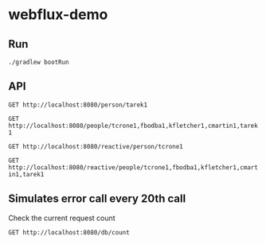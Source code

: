 # webflux-demo

## Run
`./gradlew bootRun`

## API

`GET http://localhost:8080/person/tarek1`

`GET http://localhost:8080/people/tcrone1,fbodba1,kfletcher1,cmartin1,tarek1`

`GET http://localhost:8080/reactive/person/tcrone1`

`GET http://localhost:8080/reactive/people/tcrone1,fbodba1,kfletcher1,cmartin1,tarek1`

## Simulates error call every 20th call

Check the current request count

`GET http://localhost:8080/db/count`